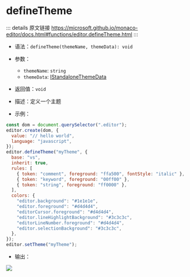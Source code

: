 # defineTheme
        
::: details 原文链接
https://microsoft.github.io/monaco-editor/docs.html#functions/editor.defineTheme.html
:::


- 语法：`defineTheme(themeName, themeData): void`

- 参数： 
  - `themeName`: `string`
  - `themeData`: [IStandaloneThemeData](/api/editor/IStandaloneThemeData.md)

- 返回值：`void`

- 描述：定义一个主题

- 示例：

```js
const dom = document.querySelector(".editor");
editor.create(dom, {
  value: "// hello world",
  language: "javascript",
});
editor.defineTheme("myTheme", {
  base: "vs",
  inherit: true,
  rules: [
    { token: "comment", foreground: "ffa500", fontStyle: "italic" },
    { token: "keyword", foreground: "00ff00" },
    { token: "string", foreground: "ff0000" },
  ],
  colors: {
    "editor.background": "#1e1e1e",
    "editor.foreground": "#d4d4d4",
    "editorCursor.foreground": "#d4d4d4",
    "editor.lineHighlightBackground": "#3c3c3c",
    "editorLineNumber.foreground": "#d4d4d4",
    "editor.selectionBackground": "#3c3c3c",
  },
});
editor.setTheme("myTheme");
```

- 输出：

<p>
    <img src='/defineTheme.png' />
</p>